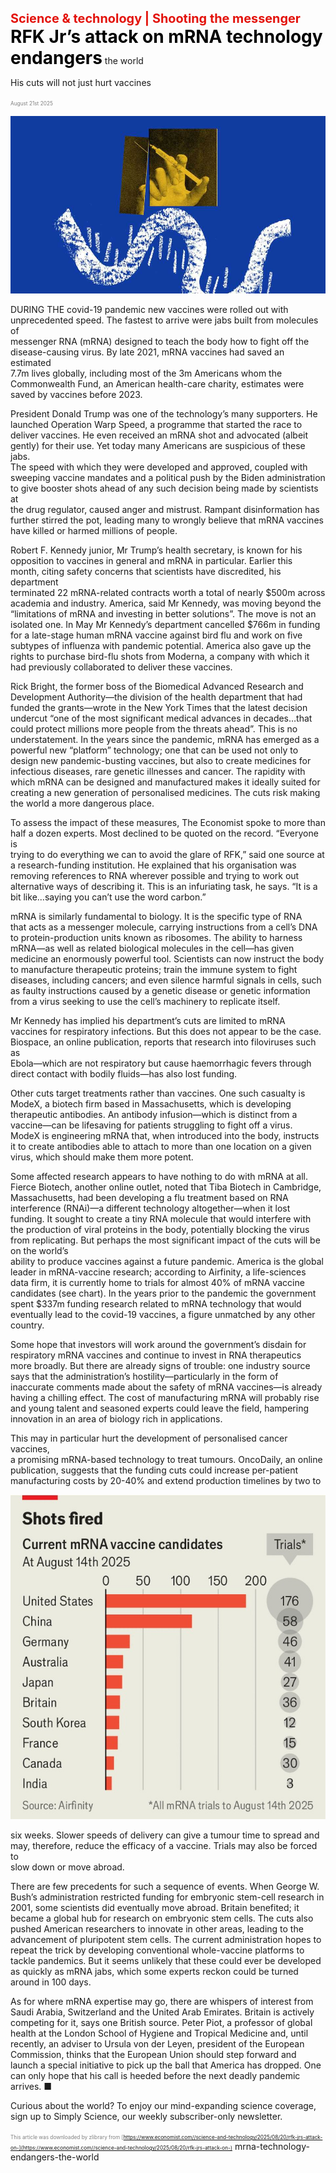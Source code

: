 <span style="color:#E3120B; font-size:14.9pt; font-weight:bold;">Science & technology | Shooting the messenger</span>
<span style="color:#000000; font-size:21.0pt; font-weight:bold;">RFK Jr’s attack on mRNA technology endangers</span>
the world

His cuts will not just hurt vaccines

<span style="color:#808080; font-size:6.2pt;">August 21st 2025</span>
  

![](../images/063_RFK_Jrs_attack_on_mRNA_technology_endangers_the_world/p0260_img01.jpeg)
  
DURING THE covid-19 pandemic new vaccines were rolled out with  
unprecedented speed. The fastest to arrive were jabs built from molecules of  
messenger RNA (mRNA) designed to teach the body how to fight off the  
disease-causing virus. By late 2021, mRNA vaccines had saved an estimated  
7.7m lives globally, including most of the 3m Americans whom the  
Commonwealth Fund, an American health-care charity, estimates were  
saved by vaccines before 2023.

President Donald Trump was one of the technology’s many supporters. He  
launched Operation Warp Speed, a programme that started the race to  
deliver vaccines. He even received an mRNA shot and advocated (albeit
gently) for their use. Yet today many Americans are suspicious of these jabs.  
The speed with which they were developed and approved, coupled with  
sweeping vaccine mandates and a political push by the Biden administration  
to give booster shots ahead of any such decision being made by scientists at  
the drug regulator, caused anger and mistrust. Rampant disinformation has  
further stirred the pot, leading many to wrongly believe that mRNA vaccines  
have killed or harmed millions of people.

Robert F. Kennedy junior, Mr Trump’s health secretary, is known for his  
opposition to vaccines in general and mRNA in particular. Earlier this  
month, citing safety concerns that scientists have discredited, his department  
terminated 22 mRNA-related contracts worth a total of nearly $500m across  
academia and industry. America, said Mr Kennedy, was moving beyond the  
“limitations of mRNA and investing in better solutions”. The move is not an  
isolated one. In May Mr Kennedy’s department cancelled $766m in funding  
for a late-stage human mRNA vaccine against bird flu and work on five  
subtypes of influenza with pandemic potential. America also gave up the  
rights to purchase bird-flu shots from Moderna, a company with which it  
had previously collaborated to deliver these vaccines.

Rick Bright, the former boss of the Biomedical Advanced Research and  
Development Authority—the division of the health department that had  
funded the grants—wrote in the New York Times that the latest decision  
undercut “one of the most significant medical advances in decades…that  
could protect millions more people from the threats ahead”. This is no  
understatement. In the years since the pandemic, mRNA has emerged as a  
powerful new “platform” technology; one that can be used not only to  
design new pandemic-busting vaccines, but also to create medicines for  
infectious diseases, rare genetic illnesses and cancer. The rapidity with  
which mRNA can be designed and manufactured makes it ideally suited for  
creating a new generation of personalised medicines. The cuts risk making  
the world a more dangerous place.

To assess the impact of these measures, The Economist spoke to more than  
half a dozen experts. Most declined to be quoted on the record. “Everyone is  
trying to do everything we can to avoid the glare of RFK,” said one source at  
a research-funding institution. He explained that his organisation was  
removing references to RNA wherever possible and trying to work out
alternative ways of describing it. This is an infuriating task, he says. “It is a  
bit like...saying you can’t use the word carbon.”

mRNA is similarly fundamental to biology. It is the specific type of RNA  
that acts as a messenger molecule, carrying instructions from a cell’s DNA  
to protein-production units known as ribosomes. The ability to harness  
mRNA—as well as related biological molecules in the cell—has given  
medicine an enormously powerful tool. Scientists can now instruct the body  
to manufacture therapeutic proteins; train the immune system to fight  
diseases, including cancers; and even silence harmful signals in cells, such  
as faulty instructions caused by a genetic disease or genetic information  
from a virus seeking to use the cell’s machinery to replicate itself.

Mr Kennedy has implied his department’s cuts are limited to mRNA  
vaccines for respiratory infections. But this does not appear to be the case.  
Biospace, an online publication, reports that research into filoviruses such as  
Ebola—which are not respiratory but cause haemorrhagic fevers through  
direct contact with bodily fluids—has also lost funding.

Other cuts target treatments rather than vaccines. One such casualty is  
ModeX, a biotech firm based in Massachusetts, which is developing  
therapeutic antibodies. An antibody infusion—which is distinct from a  
vaccine—can be lifesaving for patients struggling to fight off a virus.  
ModeX is engineering mRNA that, when introduced into the body, instructs  
it to create antibodies able to attach to more than one location on a given  
virus, which should make them more potent.

Some affected research appears to have nothing to do with mRNA at all.  
Fierce Biotech, another online outlet, noted that Tiba Biotech in Cambridge,  
Massachusetts, had been developing a flu treatment based on RNA  
interference (RNAi)—a different technology altogether—when it lost  
funding. It sought to create a tiny RNA molecule that would interfere with  
the production of viral proteins in the body, potentially blocking the virus  
from replicating.
But perhaps the most significant impact of the cuts will be on the world’s  
ability to produce vaccines against a future pandemic. America is the global  
leader in mRNA-vaccine research; according to Airfinity, a life-sciences  
data firm, it is currently home to trials for almost 40% of mRNA vaccine  
candidates (see chart). In the years prior to the pandemic the government  
spent $337m funding research related to mRNA technology that would  
eventually lead to the covid-19 vaccines, a figure unmatched by any other  
country.

Some hope that investors will work around the government’s disdain for  
respiratory mRNA vaccines and continue to invest in RNA therapeutics  
more broadly. But there are already signs of trouble: one industry source  
says that the administration’s hostility—particularly in the form of  
inaccurate comments made about the safety of mRNA vaccines—is already  
having a chilling effect. The cost of manufacturing mRNA will probably rise  
and young talent and seasoned experts could leave the field, hampering  
innovation in an area of biology rich in applications.

This may in particular hurt the development of personalised cancer vaccines,  
a promising mRNA-based technology to treat tumours. OncoDaily, an online  
publication, suggests that the funding cuts could increase per-patient  
manufacturing costs by 20-40% and extend production timelines by two to

![](../images/063_RFK_Jrs_attack_on_mRNA_technology_endangers_the_world/p0263_img01.jpeg)

six weeks. Slower speeds of delivery can give a tumour time to spread and  
may, therefore, reduce the efficacy of a vaccine. Trials may also be forced to  
slow down or move abroad.

There are few precedents for such a sequence of events. When George W.  
Bush’s administration restricted funding for embryonic stem-cell research in  
2001, some scientists did eventually move abroad. Britain benefited; it  
became a global hub for research on embryonic stem cells. The cuts also  
pushed American researchers to innovate in other areas, leading to the  
advancement of pluripotent stem cells. The current administration hopes to  
repeat the trick by developing conventional whole-vaccine platforms to  
tackle pandemics. But it seems unlikely that these could ever be developed  
as quickly as mRNA jabs, which some experts reckon could be turned  
around in 100 days.

As for where mRNA expertise may go, there are whispers of interest from  
Saudi Arabia, Switzerland and the United Arab Emirates. Britain is actively  
competing for it, says one British source. Peter Piot, a professor of global  
health at the London School of Hygiene and Tropical Medicine and, until  
recently, an adviser to Ursula von der Leyen, president of the European  
Commission, thinks that the European Union should step forward and  
launch a special initiative to pick up the ball that America has dropped. One  
can only hope that his call is heeded before the next deadly pandemic  
arrives. ■

Curious about the world? To enjoy our mind-expanding science coverage,  
sign up to Simply Science, our weekly subscriber-only newsletter.

<span style="color:#808080; font-size:6.2pt;">This article was downloaded by zlibrary from [https://www.economist.com//science-and-technology/2025/08/20/rfk-jrs-attack-on-](https://www.economist.com//science-and-technology/2025/08/20/rfk-jrs-attack-on-)</span>
mrna-technology-endangers-the-world
